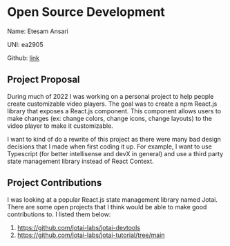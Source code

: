 # Open Source Development

Name: Etesam Ansari

UNI: ea2905

Github: [link](https://github.com/etesam913)

## Project Proposal

During much of 2022 I was working on a personal project to help people create customizable video players. The goal was to create a npm React.js library that exposes a React.js component. This component allows users to make changes (ex: change colors, change icons, change layouts) to the video player to make it customizable.

I want to kind of do a rewrite of this project as there were many bad design decisions that I made when first coding it up. For example, I want to use Typescript (for better intellisense and devX in general) and use a third party state management library instead of React Context.

## Project Contributions

I was looking at a popular React.js state management library named Jotai. There are some open projects that I think would be able to make good contributions to. I listed them below:

1. <https://github.com/jotai-labs/jotai-devtools>
2. <https://github.com/jotai-labs/jotai-tutorial/tree/main>
